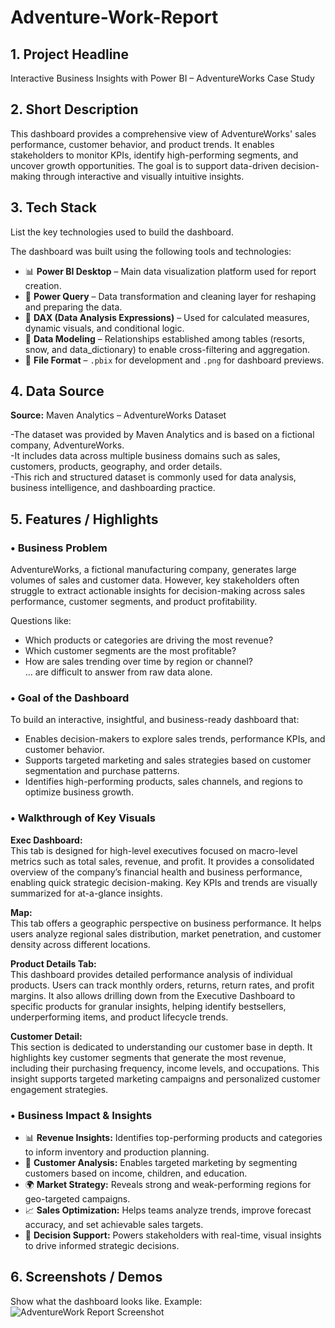 # Adventure-Work-Report


## 1. Project Headline

Interactive Business Insights with Power BI – AdventureWorks Case Study

 
## 2. Short Description

This dashboard provides a comprehensive view of AdventureWorks' sales performance, customer behavior, and product trends.
It enables stakeholders to monitor KPIs, identify high-performing segments, and uncover growth opportunities.
The goal is to support data-driven decision-making through interactive and visually intuitive insights.


## 3. Tech Stack

List the key technologies used to build the dashboard.

The dashboard was built using the following tools and technologies:

- 📊 **Power BI Desktop** – Main data visualization platform used for report creation.  
- 📂 **Power Query** – Data transformation and cleaning layer for reshaping and preparing the data.  
- 🧠 **DAX (Data Analysis Expressions)** – Used for calculated measures, dynamic visuals, and conditional logic.  
- 📝 **Data Modeling** – Relationships established among tables (resorts, snow, and data_dictionary) to enable cross-filtering and aggregation.  
- 📁 **File Format** – `.pbix` for development and `.png` for dashboard previews.
  



## 4. Data Source

**Source:** Maven Analytics – AdventureWorks Dataset

-The dataset was provided by Maven Analytics and is based on a fictional company, AdventureWorks.  
-It includes data across multiple business domains such as sales, customers, products, geography, and order details.  
-This rich and structured dataset is commonly used for data analysis, business intelligence, and dashboarding practice.



## 5. Features / Highlights

### • Business Problem

AdventureWorks, a fictional manufacturing company, generates large volumes of sales and customer data. However, key stakeholders often struggle to extract actionable insights for decision-making across sales performance, customer segments, and product profitability.

Questions like:  
- Which products or categories are driving the most revenue?  
- Which customer segments are the most profitable?  
- How are sales trending over time by region or channel?  
… are difficult to answer from raw data alone.


### • Goal of the Dashboard

To build an interactive, insightful, and business-ready dashboard that:  
- Enables decision-makers to explore sales trends, performance KPIs, and customer behavior.  
- Supports targeted marketing and sales strategies based on customer segmentation and purchase patterns.  
- Identifies high-performing products, sales channels, and regions to optimize business growth.


### • Walkthrough of Key Visuals

**Exec Dashboard:**  
This tab is designed for high-level executives focused on macro-level metrics such as total sales, revenue, and profit. It provides a consolidated overview of the company’s financial health and business performance, enabling quick strategic decision-making. Key KPIs and trends are visually summarized for at-a-glance insights.


**Map:**  
This tab offers a geographic perspective on business performance. It helps users analyze regional sales distribution, market penetration, and customer density across different locations.


**Product Details Tab:**  
This dashboard provides detailed performance analysis of individual products. Users can track monthly orders, returns, return rates, and profit margins. It also allows drilling down from the Executive Dashboard to specific products for granular insights, helping identify bestsellers, underperforming items, and product lifecycle trends.


**Customer Detail:**  
This section is dedicated to understanding our customer base in depth. It highlights key customer segments that generate the most revenue, including their purchasing frequency, income levels, and occupations. This insight supports targeted marketing campaigns and personalized customer engagement strategies.


### • Business Impact & Insights

- 📊 **Revenue Insights:** Identifies top-performing products and categories to inform inventory and production planning.  
- 👤 **Customer Analysis:** Enables targeted marketing by segmenting customers based on income, children, and education.  
- 🌍 **Market Strategy:** Reveals strong and weak-performing regions for geo-targeted campaigns.  
- 📈 **Sales Optimization:** Helps teams analyze trends, improve forecast accuracy, and set achievable sales targets.  
- 🎯 **Decision Support:** Powers stakeholders with real-time, visual insights to drive informed strategic decisions.



## 6. Screenshots / Demos
Show what the dashboard looks like. Example:
![AdventureWork Report Screenshot](https://github.com/user-attachments/assets/737e83f4-f665-4cf8-be9f-dc23d1808f00)
